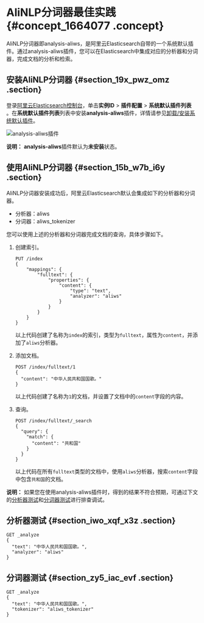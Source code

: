 # AliNLP分词器最佳实践 {#concept_1664077 .concept}

AliNLP分词器即analysis-aliws，是阿里云Elasticsearch自带的一个系统默认插件。通过analysis-aliws插件，您可以在Elasticsearch中集成对应的分析器和分词器，完成文档的分析和检索。

## 安装AliNLP分词器 {#section_19x_pwz_omz .section}

登录[阿里云Elasticsearch控制台](https://elasticsearch-cn-hangzhou.console.aliyun.com/)，单击**实例ID** \> **插件配置** \> **系统默认插件列表** 。在**系统默认插件列表**列表中安装**analysis-aliws**插件，详情请参见[卸载/安装系统默认插件](../cn.zh-CN/用户指南/实例管理/插件配置/系统默认插件列表.md#section_d0y_kyx_fu0)。

![analysis-aliws插件](http://static-aliyun-doc.oss-cn-hangzhou.aliyuncs.com/assets/img/1318926/156698171455100_zh-CN.png)

**说明：** **analysis-aliws**插件默认为**未安装**状态。

## 使用AliNLP分词器 {#section_15b_w7b_i6y .section}

AliNLP分词器安装成功后，阿里云Elasticsearch默认会集成如下的分析器和分词器。

-   分析器：aliws
-   分词器：aliws\_tokenizer

您可以使用上述的分析器和分词器完成文档的查询，具体步骤如下。

1.  创建索引。

    ``` {#codeblock_ys1_b05_fve}
    PUT /index
    {
        "mappings": {
            "fulltext": {
                "properties": {
                    "content": {
                        "type": "text",
                        "analyzer": "aliws"
                    }
                }
            }
        }
    }
    ```

    以上代码创建了名称为`index`的索引，类型为`fulltext`，属性为`content`，并添加了`aliws`分析器。

2.  添加文档。

    ``` {#codeblock_w82_3v5_suk}
    POST /index/fulltext/1
    {
      "content": "中华人民共和国国歌。"
    }
    ```

    以上代码创建了名称为`1`的文档，并设置了文档中的`content`字段的内容。

3.  查询。

    ``` {#codeblock_dsj_kcy_601}
    POST /index/fulltext/_search
    {
      "query": {
        "match": {
          "content": "共和国"
        }
      }
    }
    ```

    以上代码在所有`fulltext`类型的文档中，使用`aliws`分析器，搜索`content`字段中包含`共和国`的文档。


**说明：** 如果您在使用analysis-aliws插件时，得到的结果不符合预期，可通过下文的[分析器测试](#section_iwo_xqf_x3z)和[分词器测试](#section_zy5_iac_evf)进行排查调试。

## 分析器测试 {#section_iwo_xqf_x3z .section}

``` {#codeblock_pty_046_z30}
GET _analyze
{
  "text": "中华人民共和国国歌。",
  "analyzer": "aliws"
}
```

## 分词器测试 {#section_zy5_iac_evf .section}

``` {#codeblock_05o_1so_4qh}
GET _analyze
{
  "text": "中华人民共和国国歌。",
  "tokenizer": "aliws_tokenizer"
}
```

